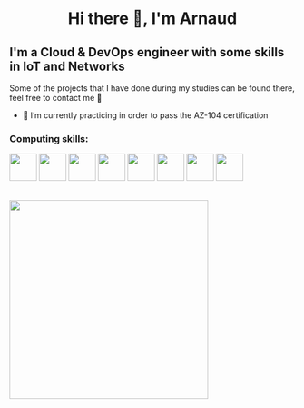 # <p align="center"> Hi there 👋, I'm Arnaud

## I'm a Cloud & DevOps engineer with some skills in IoT and Networks

Some of the projects that I have done during my studies can be found there, feel free to contact me 🙂 </p>

- 🌱 I’m currently practicing in order to pass the AZ-104 certification

### Computing skills:

<img src="https://upload.wikimedia.org/wikipedia/commons/1/19/C_Logo.png" width="48"> <img src="https://upload.wikimedia.org/wikipedia/commons/thumb/1/18/ISO_C%2B%2B_Logo.svg/1822px-ISO_C%2B%2B_Logo.svg.png" width="48"> <img src="https://upload.wikimedia.org/wikipedia/commons/thumb/c/c3/Python-logo-notext.svg/1869px-Python-logo-notext.svg.png" width="48"> <img src="https://seeklogo.com/images/J/java-logo-7F8B35BAB3-seeklogo.com.png" width="48"> <img src="https://bashlogo.com/img/symbol/png/monochrome_light.png" width="48"> <img src="https://upload.wikimedia.org/wikipedia/commons/thumb/5/5b/Arduino_Logo_Registered.svg/1200px-Arduino_Logo_Registered.svg.png" width="48"> <img src="https://upload.wikimedia.org/wikipedia/fr/thumb/6/62/MySQL.svg/1200px-MySQL.svg.png" width="48"> <img src="https://www.niagaramarketplace.com/media/catalog/product/cache/8272e5d606ba848a87db29108f4efa34/m/a/marketplace_icons_13_.png" width="48">

<br/>
  
<img src="https://github-readme-stats.vercel.app/api/top-langs/?username=louciaul&theme=tokyonight" width="350">



<!--
**Louciaul/Louciaul** is a ✨ _special_ ✨ repository because its `README.md` (this file) appears on your GitHub profile.

Here are some ideas to get you started:

- 🔭 I’m currently working on ...
- 🌱 I’m currently learning ...
- 👯 I’m looking to collaborate on ...
- 🤔 I’m looking for help with ...
- 💬 Ask me about ...
- 📫 How to reach me: ...
- 😄 Pronouns: ...
- ⚡ Fun fact: ...
-->
